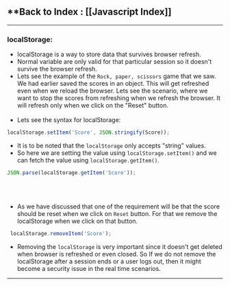 
## **Back to Index : [[Javascript Index]]


---

### **localStorage**:

- localStorage is a way to store data that survives browser refresh.
- Normal variable are only valid for that particular session so it doesn't survive the browser refresh.
- Lets see the example of the `Rock, paper, scissors` game that we saw. We had earlier saved the scores in an object. This will get refreshed even when we reload the browser.
  Lets see the scenario, where we want to stop the scores from refreshing when we refresh the browser. It will refresh only when we click on the "Reset" button.
</br></br>
- Lets see the syntax for localStorage:
```js
localStorage.setItem('Score', JSON.stringify(Score));
```

- It is to be noted that the `localStorage` only accepts "string" values.
- So here we are setting the value using `localStorage.setItem()` and we can fetch the value using `localStorage.getItem()`.
```js
JSON.parse(localStorage.getItem('Score'));
```

</br></br>
- As we have discussed that one of the requirement will be that the score should be reset when we click on `Reset` button. For that we remove the localStorage when we click on that button. 

```js
 localStorage.removeItem('Score');
```

- Removing the `localStorage` is very important since it doesn't get deleted when browser is refreshed or even closed. So If we do not remove the localStorage after a session ends or a user logs out, then it might become a security issue in the real time scenarios.

---
